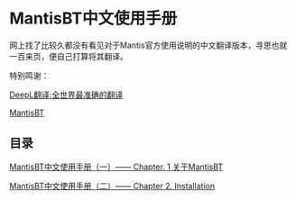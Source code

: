 # MantisBT中文使用手册

网上找了比较久都没有看见对于Mantis官方使用说明的中文翻译版本，寻思也就一百来页，便自己打算将其翻译。

特别鸣谢：

[DeepL翻译:全世界最准确的翻译](https://www.baidu.com/link?url=4bOAsBJNFolbZ9nBhFm_PxcP-GnkpSDxUW_6ZKAHKme&wd=&eqid=d7dc46a70007d8650000000463d60a75)

[MantisBT](https://mantisbt.org/)

## 目录

 [MantisBT中文使用手册（一）—— Chapter. 1 关于MantisBT](https://www.cnblogs.com/Vikyanite/p/17072652.html)

[MantisBT中文使用手册（二）—— Chapter 2. Installation](https://www.cnblogs.com/Vikyanite/p/17073340.html)